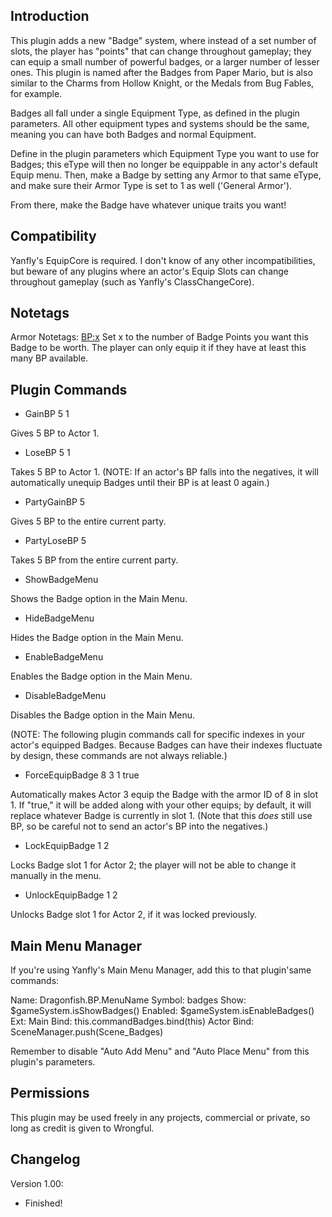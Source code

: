 ## Introduction

This plugin adds a new "Badge" system, where instead of a set number
of slots, the player has "points" that can change throughout gameplay;
they can equip a small number of powerful badges, or a larger number
of lesser ones. This plugin is named after the Badges from Paper Mario,
but is also similar to the Charms from Hollow Knight, or the Medals from
Bug Fables, for example.

Badges all fall under a single Equipment Type, as defined in the plugin
parameters. All other equipment types and systems should be the same,
meaning you can have both Badges and normal Equipment.

Define in the plugin parameters which Equipment Type you want to use for
Badges; this eType will then no longer be equippable in any actor's
default Equip menu. Then, make a Badge by setting any Armor to that
same eType, and make sure their Armor Type is set to 1 as well ('General
Armor').

From there, make the Badge have whatever unique traits you want!

## Compatibility

Yanfly's EquipCore is required. I don't know of any other incompatibilities,
but beware of any plugins where an actor's Equip Slots can change
throughout gameplay (such as Yanfly's ClassChangeCore). 

## Notetags

Armor Notetags:
<BP:x>
    Set x to the number of Badge Points you want this Badge to be worth.
    The player can only equip it if they have at least this many BP
    available.

## Plugin Commands

* GainBP 5 1

Gives 5 BP to Actor 1.

* LoseBP 5 1

Takes 5 BP to Actor 1. (NOTE: If an actor's BP falls into the
negatives, it will automatically unequip Badges until their
BP is at least 0 again.)

* PartyGainBP 5

Gives 5 BP to the entire current party.

* PartyLoseBP 5

Takes 5 BP from the entire current party.

* ShowBadgeMenu

Shows the Badge option in the Main Menu.

* HideBadgeMenu

Hides the Badge option in the Main Menu.

* EnableBadgeMenu

Enables the Badge option in the Main Menu.

* DisableBadgeMenu

Disables the Badge option in the Main Menu.

(NOTE: The following plugin commands call for specific indexes in your
actor's equipped Badges. Because Badges can have their indexes
fluctuate by design, these commands are not always reliable.)

* ForceEquipBadge 8 3 1 true

Automatically makes Actor 3 equip the Badge with the armor ID of 8
in slot 1. If "true," it will be added along with your other equips;
by default, it will replace whatever Badge is currently in slot 1.
(Note that this *does* still use BP, so be careful not to send an
actor's BP into the negatives.)

* LockEquipBadge 1 2

Locks Badge slot 1 for Actor 2; the player will not be able to
change it manually in the menu.

* UnlockEquipBadge 1 2

Unlocks Badge slot 1 for Actor 2, if it was locked previously.

## Main Menu Manager

If you're using Yanfly's Main Menu Manager, add this to that plugin'same
commands:

Name: Dragonfish.BP.MenuName
Symbol: badges
Show: $gameSystem.isShowBadges()
Enabled: $gameSystem.isEnableBadges()
Ext: 
Main Bind: this.commandBadges.bind(this)
Actor Bind: SceneManager.push(Scene_Badges)

Remember to disable "Auto Add Menu" and "Auto Place Menu" from this
plugin's parameters.

## Permissions

This plugin may be used freely in any projects, commercial or private, so
long as credit is given to Wrongful.

## Changelog

Version 1.00:
- Finished!
